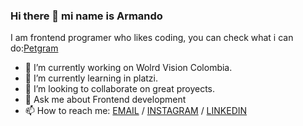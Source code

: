 ### Hi there 👋 mi name is Armando
I am frontend programer who likes coding, you can check what i can do:[Petgram](https://petgram-eight-delta.vercel.app/)

- 🔭 I’m currently working on Wolrd Vision Colombia.
- 🌱 I’m currently learning in platzi.
- 👯 I’m looking to collaborate on great proyects.
- 💬 Ask me about Frontend development
- 📫 How to reach me: [EMAIL](mailto:armandojchindoy@gmail.com) / [INSTAGRAM](https://www.instagram.com/armandochindoy/) / [LINKEDIN](https://www.linkedin.com/in/armandochindoy/)
